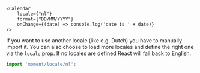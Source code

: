 ```
<Calendar
    locale={"nl"}
    format={"DD/MM/YYYY"}
    onChange={(date) => console.log('date is ' + date)}
/>
```

If you want to use another locale (like e.g. Dutch) you have to manually import it. You can also choose to load more locales and define the right one via the `locale` prop. If no locales are defined React will fall back to English.

```js static
import 'moment/locale/nl';
```
